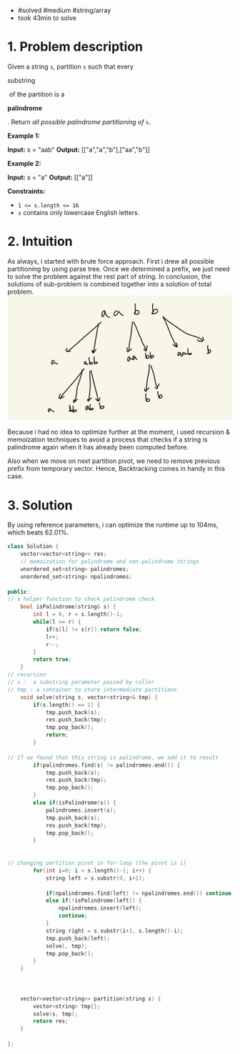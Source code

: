 
- #solved #medium #string/array 
- took 43min to solve

# 1. Problem description
Given a string `s`, partition `s` such that every 

substring

 of the partition is a 

**palindrome**

. Return _all possible palindrome partitioning of_ `s`.

**Example 1:**

**Input:** s = "aab"
**Output:** [["a","a","b"],["aa","b"]]

**Example 2:**

**Input:** s = "a"
**Output:** [["a"]]

**Constraints:**

- `1 <= s.length <= 16`
- `s` contains only lowercase English letters.

# 2. Intuition

As always, i started with brute force approach.
First i drew all possible partitioning by using parse tree.
Once we determined a prefix, we just need to solve the problem against the rest part of string.
In conclusion, the solutions of sub-problem is combined together into a solution of total problem.
![](../../../../images/Pasted%20image%2020240117141722.png)

Because i had no idea to optimize further at the moment, i used recursion & memoization techniques to avoid a process that checks if a string is palindrome again when it has already been computed before.

Also when we move on next partition pivot, we need to remove previous prefix from temporary vector.
Hence, Backtracking comes in handy in this case.

# 3. Solution
By using reference parameters, i can optimize the runtime up to 104ms, which beats 62.01%.

```cpp
class Solution {
    vector<vector<string>> res;
    // memoization for palindrome and non-palindrome strings
    unordered_set<string> palindromes;
    unordered_set<string> npalindromes;

public:
// a helper function to check palindrome check
    bool isPalindrome(string& s) {
        int l = 0, r = s.length()-1;
        while(l <= r) {
            if(s[l] != s[r]) return false;
            l++;
            r--;
        }
        return true;
    }
// recursion 
// s :  a substring parameter passed by caller
// tmp : a container to store intermediate partitions
    void solve(string s, vector<string>& tmp) {
        if(s.length() == 1) {
            tmp.push_back(s);
            res.push_back(tmp);
            tmp.pop_back();
            return;
        }

// If we found that this string is palindrome, we add it to result
        if(palindromes.find(s) != palindromes.end()) {
            tmp.push_back(s);
            res.push_back(tmp);
            tmp.pop_back();
        }
        else if(isPalindrome(s)) {
            palindromes.insert(s);
            tmp.push_back(s);
            res.push_back(tmp);
            tmp.pop_back();
        }

  
// changing partition pivot in for-loop (the pivot is i)
        for(int i=0; i < s.length()-1; i++) {
            string left = s.substr(0, i+1);
            
            if(npalindromes.find(left) != npalindromes.end()) continue;
            else if(!isPalindrome(left)) {
                npalindromes.insert(left);
                continue;
            }
            string right = s.substr(i+1, s.length()-i);
            tmp.push_back(left);
            solve(, tmp);
            tmp.pop_back();
        }
    }

  

    vector<vector<string>> partition(string s) {
	    vector<string> tmp{};
        solve(s, tmp);
        return res;
    }

};
```